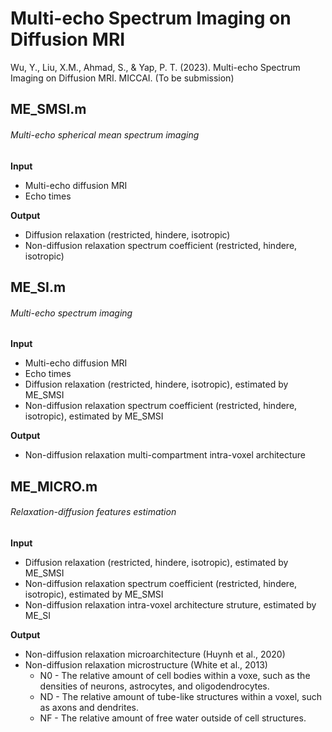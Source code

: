 # Multi-echo Spectrum Imaging on Diffusion MRI

Wu, Y., Liu, X.M., Ahmad, S., & Yap, P. T. (2023). Multi-echo Spectrum Imaging on Diffusion MRI. MICCAI. (To be submission)



## ME_SMSI.m

###### Multi-echo spherical mean spectrum imaging

**Input**

- Multi-echo diffusion MRI
- Echo times

**Output**

- Diffusion relaxation (restricted, hindere, isotropic)
- Non-diffusion relaxation spectrum coefficient (restricted, hindere, isotropic)



## ME_SI.m

###### Multi-echo spectrum imaging

**Input**

- Multi-echo diffusion MRI
- Echo times
- Diffusion relaxation (restricted, hindere, isotropic), estimated by ME_SMSI
- Non-diffusion relaxation spectrum coefficient (restricted, hindere, isotropic), estimated by ME_SMSI

**Output**

- Non-diffusion relaxation multi-compartment intra-voxel architecture



## ME_MICRO.m

###### Relaxation-diffusion features estimation

**Input**

- Diffusion relaxation (restricted, hindere, isotropic), estimated by ME_SMSI
- Non-diffusion relaxation spectrum coefficient (restricted, hindere, isotropic), estimated by ME_SMSI
- Non-diffusion relaxation intra-voxel architecture struture, estimated by ME_SI

**Output**

- Non-diffusion relaxation microarchitecture (Huynh et al., 2020)
- Non-diffusion relaxation microstructure (White et al., 2013)
  - N0 - The relative amount of cell bodies within a voxe, such as the densities of neurons, astrocytes, and oligodendrocytes. 
  - ND - The relative amount of tube-like structures within a voxel, such as axons and dendrites. 
  - NF - The relative amount of free water outside of cell structures.

